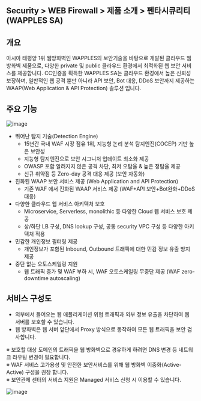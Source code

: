 ## Security > WEB Firewall > 제품 소개 > 펜타시큐리티(WAPPLES SA)

## 개요

아시아 태평양 1위 웹방화벽인 WAPPLES의 보안기술을 바탕으로 개발된 클라우드 웹방화벽 제품으로, 다양한 private 및 public 클라우드 환경에서 최적화된 웹 보안 서비스를 제공합니다. 
CC인증을 획득한 WAPPLES SA는 클라우드 환경에서 높은 신뢰성 보장하며, 일반적인 웹 공격 뿐만 아니라 API 보안, Bot 대응, DDoS 보안까지 제공하는 WAAP(Web Application & API Protection) 솔루션 입니다.


## 주요 기능

![image](https://static.toastoven.net/prod_web_firewall/wapples_sa_01.png)

* 뛰어난 탐지 기술(Detection Engine)
    * 15년간 국내 WAF 시장 점유 1위, 지능형 논리 분석 탐지엔진(COCEP) 기반 높은 보안성
    * 지능형 탐지엔진으로 보안 시그니처 업데이트 최소화 제공
    * OWASP 포함 알려지지 않은 공격 차단, 최저 오탐율 & 높은 정탐율 제공
    * 신규 취약점 등 Zero-day 공격 대응 제공 (보안 자동화)
* 진화된 WAAP 보안 서비스 제공 (Web Application and API Protection)
    * 기존 WAF 에서 진화된 WAAP 서비스 제공 (WAF+API 보안+Bot완화+DDoS 대응)
* 다양한 클라우드 웹 서비스 아키텍처 보호
    * Microservice, Serverless, monolithic 등 다양한 Cloud 웹 서비스 보호 제공
    * 상/하단 LB 구성, DNS lookup 구성, 공통 security VPC 구성 등 다양한 아키텍처 적용
* 민감한 개인정보 필터링 제공
    * 개인정보가 포함된 Inbound, Outbound 트래픽에 대한 민감 정보 유출 방지 제공
* 중단 없는 오토스케일링 지원
    * 웹 트래픽 증가 및 WAF 부하 시, WAF 오토스케일링 무중단 제공 (WAF zero-downtime autoscaling)


## 서비스 구성도

* 외부에서 들어오는 웹 애플리케이션 위협 트래픽과 외부 정보 유출을 차단하여 웹 서버를 보호할 수 있습니다. 
* 웹 방화벽은 웹 서버 앞단에서 Proxy 방식으로 동작하여 모든 웹 트래픽을 보안 검사합니다.

※ 보호할 대상 도메인의 트래픽을 웹 방화벽으로 경유하게 하려면 DNS 변경 등 네트워크 라우팅 변경이 필요합니다.
<BR>
※ WAF 서비스 고가용성 및 안전한 보안서비스를 위해 웹 방화벽 이중화(Active-Active) 구성을 권장 합니다.
<BR>
※ 보안관제 센터의 서비스 지원은 Managed 서비스 신청 시 이용할 수 있습니다.

![image](https://static.toastoven.net/prod_web_firewall/wapples_sa_02.png)
